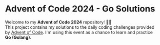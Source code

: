 # Advent of Code 2024 - Go Solutions

Welcome to my **Advent of Code 2024** repository! 🎄✨  
This project contains my solutions to the daily coding challenges provided by [Advent of Code](https://adventofcode.com/2024). I'm using this event as a chance to learn and practice **Go (Golang)**.
